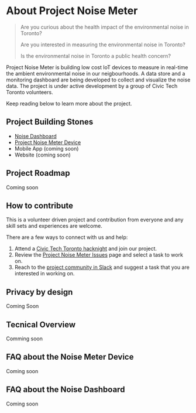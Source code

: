 # About Project Noise Meter

> Are you curious about the health impact of the environmental noise in Toronto?
> 
> Are you interested in measuring the environmental noise in Toronto?
> 
> Is the environmental noise in Toronto a public health concern?


Project Noise Meter is building low cost IoT devices to measure in real-time the ambient environmental noise in our neigbourhoods. A data store and a monitoring dashboard are being developed to collect and visualize the noise data. The project is under active development by a group of Civic Tech Toronto volunteers.

Keep reading below to learn more about the project.

## Project Building Stones
- [Noise Dashboard](https://github.com/danieltsoukup/noise-dashboard)
- [Project Noise Meter Device](https://github.com/CivicTechTO/proj-noisemeter-device)
- Mobile App (coming soon)
- Website (coming soon)

## Project Roadmap
Coming soon

## How to contribute
This is a volunteer driven project and contribution from everyone and any skill sets and experiences are welcome. 

There are a few ways to connect with us and help:
1. Attend a [Civic Tech Toronto hacknight](https://civictech.ca/) and join our project.
1. Review the [Project Noise Meter Issues](https://github.com/CivicTechTO/proj-noisemeter/issues) page and select a task to work on.
1. Reach to the [project community in Slack](https://civictechto.slack.com/archives/C05LHL4L8MD) and suggest a task that you are interested in working on.  

## Privacy by design
Coming Soon

## Tecnical Overview
Comming soon

## FAQ about the Noise Meter Device
Coming soon

## FAQ about the Noise Dashboard
Coming soon


